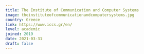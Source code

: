 ```yaml
---
title: The Institute of Communication and Computer Systems
image: theinstituteofcommunicationandcomputersystems.jpg
country: Greece
link: https://www.iccs.gr/en/
level: academic
joined: 2019
date: 2021-03-31
draft: false
---
```

